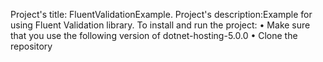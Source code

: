  Project's title: FluentValidationExample.
 Project's description:Example for using Fluent Validation library.
 To install and run the project:
 • Make sure that you use the following version of dotnet-hosting-5.0.0
 • Clone the repository
 
